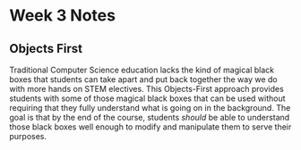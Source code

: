 # Week 3 Notes
## Objects First
Traditional Computer Science education lacks the kind of magical black boxes that students can take apart and put back together the way we do with more hands on STEM electives.  This Objects-First approach provides students with some of those magical black boxes that can be used without requiring that they fully understand what is going on in the background.  The goal is that by the end of the course, students *should* be able to understand those black boxes well enough to modify and manipulate them to serve their purposes.
